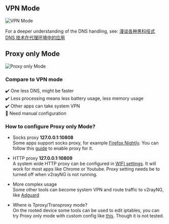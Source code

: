 ## VPN Mode

![VPN Mode](https://i.loli.net/2020/09/14/65JhPEfnBeZvrsK.jpg)

For a deeper understanding of the DNS handling, see: 
[漫谈各种黑科技式 DNS 技术在代理环境中的应用](https://medium.com/@TachyonDevel/%E6%BC%AB%E8%B0%88%E5%90%84%E7%A7%8D%E9%BB%91%E7%A7%91%E6%8A%80%E5%BC%8F-dns-%E6%8A%80%E6%9C%AF%E5%9C%A8%E4%BB%A3%E7%90%86%E7%8E%AF%E5%A2%83%E4%B8%AD%E7%9A%84%E5%BA%94%E7%94%A8-62c50e58cbd0)

## Proxy only Mode

![Proxy only Mode](https://i.loli.net/2020/09/14/BWdXMU8GTrmwSiK.jpg)

### Compare to VPN mode

:heavy_check_mark: One less DNS, might be faster  
:heavy_check_mark: Less processing means less battery usage, less memory usage  
:heavy_check_mark: Other apps can take system VPN  
:red_circle: Need manual configuration

### How to configure Proxy only Mode?

* Socks proxy **127.0.0.1:10808**  
Some apps support socks proxy, for example [Firefox Nightly](https://play.google.com/store/apps/details?id=org.mozilla.fenix).
You can follow this [guide](https://mullvad.net/en/help/socks5-proxy/#get-started) to enable proxy for it.

* HTTP proxy **127.0.0.1:10809**  
A system wide HTTP proxy can be configured in [WIFI settings](https://www.howtogeek.com/295048/how-to-configure-a-proxy-server-on-android/). 
It will work for most apps like Chrome or Youtube. Proxy setting needs be to turned off when v2rayNG is not running.

* More complex usage  
Some other tools can become system VPN and route traffic to v2rayNG, like
[Adguard](https://kb.adguard.com/en/android/solving-problems/adguard-outbound-proxy)

* Where is Tproxy/Transproxy mode?  
On the rooted device some tools can be used to edit iptables, you can try Proxy only mode with custom config like 
[this](https://guide.v2fly.org/app/tproxy.html). Though it is not tested.
